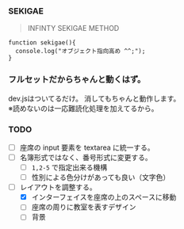 ### SEKIGAE
>INFINTY SEKIGAE METHOD
```
function sekigae(){
  console.log("オブジェクト指向高め ^^;");
}
```

### フルセットだからちゃんと動くはず。
dev.jsはついてるだけ。
消してもちゃんと動作します。  
※読めないのは一応難読化処理を加えてるから。


### TODO
- [ ] 座席の input 要素を textarea に統一する。
- [ ] 名簿形式ではなく、番号形式に変更する。
  - [ ] `1,2-5` で指定出来る機構
  - [ ] 性別による色分けがあっても良い（文字色）
- [ ] レイアウトを調整する。
  - [x] インターフェイスを座席の上のスペースに移動
  - [ ] 座席の周りに教室を表すデザイン
  - [ ] 背景
